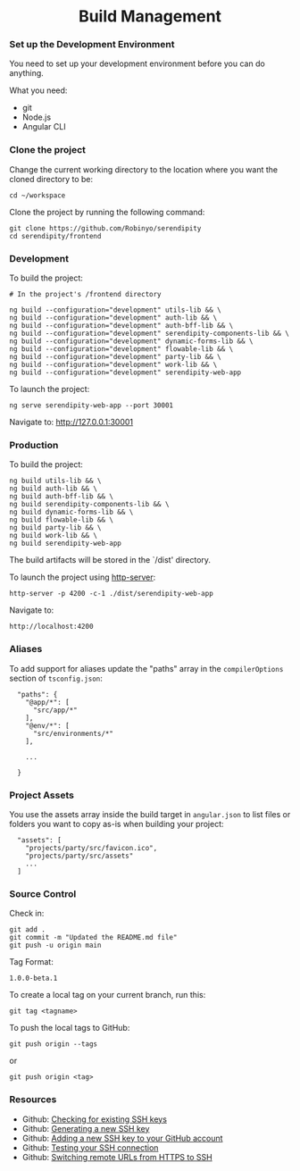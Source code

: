<h1 align="center">Build Management</h1>

### Set up the Development Environment

You need to set up your development environment before you can do anything.

What you need:

* git
* Node.js
* Angular CLI

### Clone the project 

Change the current working directory to the location where you want the cloned directory to be:

```
cd ~/workspace
```

Clone the project by running the following command:

```
git clone https://github.com/Robinyo/serendipity
cd serendipity/frontend
``` 

### Development

To build the project:

```
# In the project's /frontend directory

ng build --configuration="development" utils-lib && \
ng build --configuration="development" auth-lib && \
ng build --configuration="development" auth-bff-lib && \
ng build --configuration="development" serendipity-components-lib && \
ng build --configuration="development" dynamic-forms-lib && \
ng build --configuration="development" flowable-lib && \
ng build --configuration="development" party-lib && \
ng build --configuration="development" work-lib && \
ng build --configuration="development" serendipity-web-app
```
       
To launch the project:

```
ng serve serendipity-web-app --port 30001
```

Navigate to: http://127.0.0.1:30001

### Production

To build the project:

```
ng build utils-lib && \
ng build auth-lib && \
ng build auth-bff-lib && \
ng build serendipity-components-lib && \
ng build dynamic-forms-lib && \
ng build flowable-lib && \
ng build party-lib && \
ng build work-lib && \
ng build serendipity-web-app
```

The build artifacts will be stored in the `/dist' directory. 

To launch the project using [http-server](https://github.com/indexzero/http-server):

```
http-server -p 4200 -c-1 ./dist/serendipity-web-app
```

Navigate to:

```
http://localhost:4200
```

### Aliases

To add support for aliases update the "paths" array in the `compilerOptions` section of `tsconfig.json`:

```
  "paths": {
    "@app/*": [
      "src/app/*"
    ],
    "@env/*": [
      "src/environments/*"
    ],

    ...
    
  }
```

### Project Assets

You use the assets array inside the build target in `angular.json` to list files or folders you want to copy as-is when building your project:

```
  "assets": [
    "projects/party/src/favicon.ico",
    "projects/party/src/assets"
    ...
  ]
```

### Source Control

Check in:

```
git add .
git commit -m "Updated the README.md file"
git push -u origin main
```

Tag Format:

```
1.0.0-beta.1
```

To create a local tag on your current branch, run this:

```
git tag <tagname>
```

To push the local tags to GitHub:

```
git push origin --tags
```

or

```
git push origin <tag>
```

### Resources

* Github: [Checking for existing SSH keys](https://docs.github.com/en/github/authenticating-to-github/checking-for-existing-ssh-keys)
* Github: [Generating a new SSH key](https://docs.github.com/en/github/authenticating-to-github/generating-a-new-ssh-key-and-adding-it-to-the-ssh-agent#generating-a-new-ssh-key)
* Github: [Adding a new SSH key to your GitHub account](https://docs.github.com/en/github/authenticating-to-github/adding-a-new-ssh-key-to-your-github-account)
* Github: [Testing your SSH connection](https://docs.github.com/en/github/authenticating-to-github/testing-your-ssh-connection)
* Github: [Switching remote URLs from HTTPS to SSH](https://docs.github.com/en/github/using-git/changing-a-remotes-url#switching-remote-urls-from-https-to-ssh)
